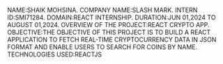 NAME:SHAIK MOHSINA.
COMPANY NAME:SLASH MARK.
INTERN ID:SMI71284.
DOMAIN:REACT INTERNSHIP.
DURATION:JUN 01,2024 TO AUGUST 01,2024.
OVERVIEW OF THE PROJECT:REACT CRYPTO APP.
OBJECTIVE:THE OBJECTIVE OF THIS PROJECT IS TO BUILD A REACT APPLICATION TO FETCH REAL-TIME CRYPTOCURRENCY DATA IN JSON FORMAT AND ENABLE USERS TO SEARCH FOR COINS BY NAME.
TECHNOLOGIES USED:REACTJS



